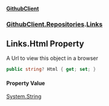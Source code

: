 #### [GithubClient](index.md 'index')
### [GithubClient.Repositories](GithubClient.Repositories.md 'GithubClient.Repositories').[Links](GithubClient.Repositories.Links.md 'GithubClient.Repositories.Links')

## Links.Html Property

A Url to view this object in a browser

```csharp
public string? Html { get; set; }
```

#### Property Value
[System.String](https://docs.microsoft.com/en-us/dotnet/api/System.String 'System.String')
